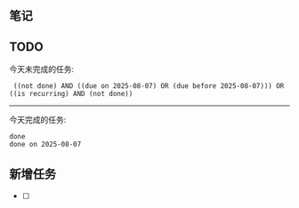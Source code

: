 ## 笔记

## TODO
今天未完成的任务:
```tasks
 ((not done) AND ((due on 2025-08-07) OR (due before 2025-08-07))) OR ((is recurring) AND (not done))
```
---
今天完成的任务:
```tasks
done
done on 2025-08-07 
```
## 新增任务
- [ ] 
  



